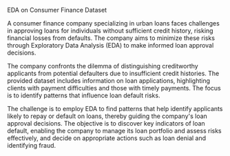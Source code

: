 EDA on Consumer Finance Dataset

A consumer finance company specializing in urban loans faces challenges in approving loans for individuals without sufficient credit history, risking financial losses from defaults. 
The company aims to minimize these risks through Exploratory Data Analysis (EDA) to make informed loan approval decisions.

The company confronts the dilemma of distinguishing creditworthy applicants from potential defaulters due to insufficient credit histories. 
The provided dataset includes information on loan applications, highlighting clients with payment difficulties and those with timely payments. 
The focus is to identify patterns that influence loan default risks.

The challenge is to employ EDA to find patterns that help identify applicants likely to repay or default on loans, thereby guiding the company's loan approval decisions. 
The objective is to discover key indicators of loan default, enabling the company to manage its loan portfolio and assess risks effectively, and decide on appropriate actions such as loan denial and identifying fraud.
